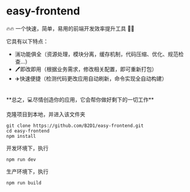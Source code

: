 # easy-frontend
🔥🔥 一个快速，简单，易用的前端开发效率提升工具 🔨🔨  

它具有以下特点：
* 🈵功能俱全（资源处理，模块分离，缓存机制，代码压缩、优化、规范检查...）
* 🖊️即改即用（根据业务需求，修改相关配置，即可重新打包）
* ✈️快速便捷（检测代码更改应用自动刷新，命令实现全自动构建）  

<br/>
**总之，💻尽情创造你的应用，它会帮你做好剩下的一切工作**  
<br/>

克隆项目到本地，并进入该文件夹
```
git clone https://github.com/B2D1/easy-frontend.git
cd easy-frontend
npm install
```
开发环境下，执行
```
npm run dev 
```
生产环境下，执行
```
npm run build
```